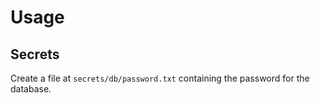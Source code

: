 # Usage

## Secrets

Create a file at `secrets/db/password.txt` containing the password for the database.
